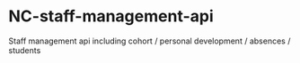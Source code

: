 # NC-staff-management-api
Staff management api including cohort / personal development / absences / students
